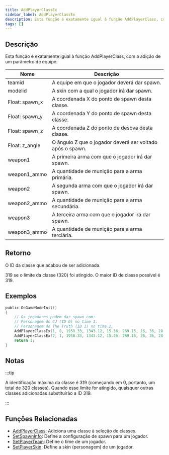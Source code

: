 ```yaml
---
title: AddPlayerClassEx
sidebar_label: AddPlayerClassEx
description: Esta função é exatamente igual à função AddPlayerClass, com a adição de um parâmetro de equipe.
tags: []
---
```


## Descrição

Esta função é exatamente igual à função AddPlayerClass, com a adição de um parâmetro de equipe.

| Nome           | Descrição                                                 |
| -------------- | --------------------------------------------------------- |
| teamid         | A equipe em que o jogador deverá dar spawn.               |
| modelid        | A skin com a qual o jogador irá dar spawn.                |
| Float: spawn_x | A coordenada X do ponto de spawn desta classe.            |
| Float: spawn_y | A coordenada Y do ponto de spawn desta classe.            |
| Float: spawn_z | A coordenada Z do ponto de desova desta classe.           |
| Float: z_angle | O ângulo Z que o jogador deverá ser voltado após o spawn. |
| weapon1        | A primeira arma com que o jogador irá dar spawn.          |
| weapon1_ammo   | A quantidade de munição para a arma primária.             |
| weapon2        | A segunda arma com que o jogador irá dar spawn.           |
| weapon2_ammo   | A quantidade de munição para a arma secundária.           |
| weapon3        | A terceira arma com que o jogador irá dar spawn.          |
| weapon3_ammo   | A quantidade de munição para a arma terciária.            |

## Retorno

O ID da classe que acabou de ser adicionada.

319 se o limite da classe (320) foi atingido. O maior ID de classe possível é 319.

## Exemplos

```c
public OnGameModeInit()
{
    // Os jogadores podem dar spawn com:
    // Personagem do CJ (ID 0) no time 1.
    // Personagem do The Truth (ID 1) no time 2.
    AddPlayerClassEx(1, 0, 1958.33, 1343.12, 15.36, 269.15, 26, 36, 28, 150, 0, 0); // CJ
    AddPlayerClassEx(2, 1, 1958.33, 1343.12, 15.36, 269.15, 26, 36, 28, 150, 0, 0); // The Truth
    return 1;
}
```

## Notas

:::tip

A identificação máxima da classe é 319 (começando em 0, portanto, um total de 320 classes). Quando esse limite for atingido, quaisquer outras classes adicionadas substituirão a ID 319.

:::

## Funções Relacionadas

- [AddPlayerClass](AddPlayerClass): Adiciona uma classe à seleção de classes.
- [SetSpawnInfo](SetSpawnInfo): Define a configuração de spawn para um jogador.
- [SetPlayerTeam](SetPlayerTeam): Define o time de um jogador.
- [SetPlayerSkin](SetPlayerSkin): Define a skin (personagem) de um jogador.

